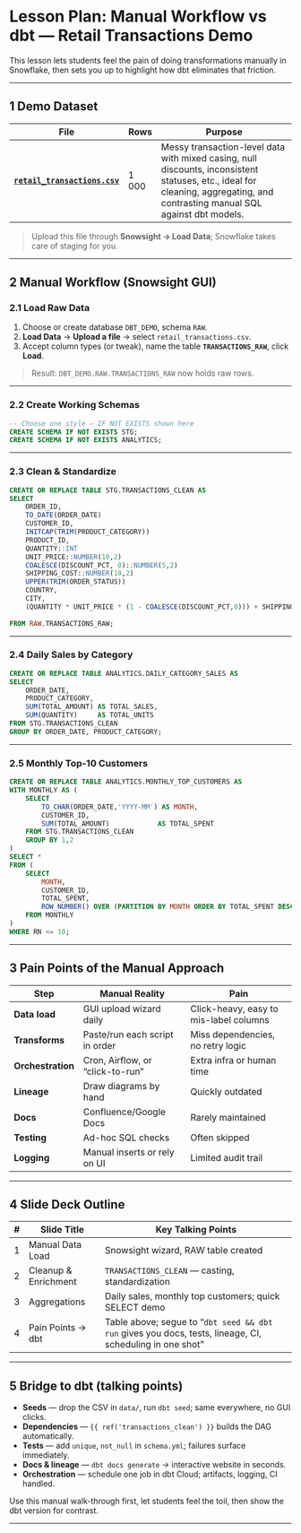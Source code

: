 
# Lesson Plan: Manual Workflow vs dbt — Retail Transactions Demo

This lesson lets students feel the pain of doing transformations manually in Snowflake, then sets you up to highlight how dbt eliminates that friction.

---

## 1  Demo Dataset

| File | Rows | Purpose |
|------|------|---------|
| **[`retail_transactions.csv`](sandbox:/mnt/data/retail_transactions.csv)** | 1 000 | Messy transaction-level data with mixed casing, null discounts, inconsistent statuses, etc., ideal for cleaning, aggregating, and contrasting manual SQL against dbt models. |

> Upload this file through **Snowsight → Load Data**; Snowflake takes care of staging for you.

---

## 2  Manual Workflow (Snowsight GUI)

### 2.1 Load Raw Data

1. Choose or create database `DBT_DEMO`, schema `RAW`.
2. **Load Data** → **Upload a file** → select `retail_transactions.csv`.
3. Accept column types (or tweak), name the table **`TRANSACTIONS_RAW`**, click **Load**.

> Result: `DBT_DEMO.RAW.TRANSACTIONS_RAW` now holds raw rows.

---

### 2.2 Create Working Schemas

```sql
-- Choose one style — IF NOT EXISTS shown here
CREATE SCHEMA IF NOT EXISTS STG;
CREATE SCHEMA IF NOT EXISTS ANALYTICS;
````

---

### 2.3 Clean & Standardize

```sql
CREATE OR REPLACE TABLE STG.TRANSACTIONS_CLEAN AS
SELECT
    ORDER_ID,
    TO_DATE(ORDER_DATE)                                                   AS ORDER_DATE,
    CUSTOMER_ID,
    INITCAP(TRIM(PRODUCT_CATEGORY))                                       AS PRODUCT_CATEGORY,
    PRODUCT_ID,
    QUANTITY::INT                                                         AS QUANTITY,
    UNIT_PRICE::NUMBER(10,2)                                              AS UNIT_PRICE,
    COALESCE(DISCOUNT_PCT, 0)::NUMBER(5,2)                                AS DISCOUNT_PCT,
    SHIPPING_COST::NUMBER(10,2)                                           AS SHIPPING_COST,
    UPPER(TRIM(ORDER_STATUS))                                             AS ORDER_STATUS,
    COUNTRY,
    CITY,
    (QUANTITY * UNIT_PRICE * (1 - COALESCE(DISCOUNT_PCT,0))) + SHIPPING_COST
                                                                          AS TOTAL_AMOUNT
FROM RAW.TRANSACTIONS_RAW;
```

---

### 2.4 Daily Sales by Category

```sql
CREATE OR REPLACE TABLE ANALYTICS.DAILY_CATEGORY_SALES AS
SELECT
    ORDER_DATE,
    PRODUCT_CATEGORY,
    SUM(TOTAL_AMOUNT) AS TOTAL_SALES,
    SUM(QUANTITY)     AS TOTAL_UNITS
FROM STG.TRANSACTIONS_CLEAN
GROUP BY ORDER_DATE, PRODUCT_CATEGORY;
```

---

### 2.5 Monthly Top-10 Customers

```sql
CREATE OR REPLACE TABLE ANALYTICS.MONTHLY_TOP_CUSTOMERS AS
WITH MONTHLY AS (
    SELECT
        TO_CHAR(ORDER_DATE,'YYYY-MM') AS MONTH,
        CUSTOMER_ID,
        SUM(TOTAL_AMOUNT)            AS TOTAL_SPENT
    FROM STG.TRANSACTIONS_CLEAN
    GROUP BY 1,2
)
SELECT *
FROM (
    SELECT
        MONTH,
        CUSTOMER_ID,
        TOTAL_SPENT,
        ROW_NUMBER() OVER (PARTITION BY MONTH ORDER BY TOTAL_SPENT DESC) AS RN
    FROM MONTHLY
)
WHERE RN <= 10;
```

---

## 3  Pain Points of the Manual Approach

| Step              | Manual Reality                   | Pain                                   |
| ----------------- | -------------------------------- | -------------------------------------- |
| **Data load**     | GUI upload wizard daily          | Click-heavy, easy to mis-label columns |
| **Transforms**    | Paste/run each script in order   | Miss dependencies, no retry logic      |
| **Orchestration** | Cron, Airflow, or “click-to-run” | Extra infra or human time              |
| **Lineage**       | Draw diagrams by hand            | Quickly outdated                       |
| **Docs**          | Confluence/Google Docs           | Rarely maintained                      |
| **Testing**       | Ad-hoc SQL checks                | Often skipped                          |
| **Logging**       | Manual inserts or rely on UI     | Limited audit trail                    |

---

## 4  Slide Deck Outline

| # | Slide Title          | Key Talking Points                                                                                       |
| - | -------------------- | -------------------------------------------------------------------------------------------------------- |
| 1 | Manual Data Load     | Snowsight wizard, RAW table created                                                                      |
| 2 | Cleanup & Enrichment | `TRANSACTIONS_CLEAN` — casting, standardization                                                          |
| 3 | Aggregations         | Daily sales, monthly top customers; quick SELECT demo                                                    |
| 4 | Pain Points → dbt    | Table above; segue to “`dbt seed && dbt run` gives you docs, tests, lineage, CI, scheduling in one shot” |

---

## 5  Bridge to dbt (talking points)

* **Seeds** — drop the CSV in `data/`, run `dbt seed`; same everywhere, no GUI clicks.
* **Dependencies** — `{{ ref('transactions_clean') }}` builds the DAG automatically.
* **Tests** — add `unique`, `not_null` in `schema.yml`; failures surface immediately.
* **Docs & lineage** — `dbt docs generate` → interactive website in seconds.
* **Orchestration** — schedule one job in dbt Cloud; artifacts, logging, CI handled.

Use this manual walk-through first, let students feel the toil, then show the dbt version for contrast.

---
